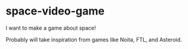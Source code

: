 # space-video-game

I want to make a game about space! 

Probably will take inspiration from games like Noita, FTL, and Asteroid.

